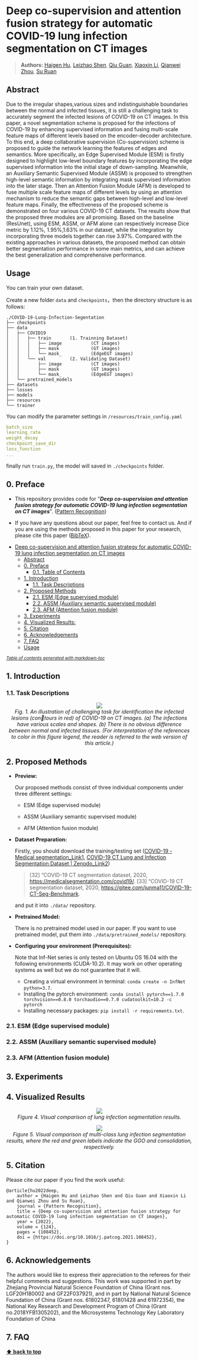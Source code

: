
# Deep co-supervision and attention fusion strategy for automatic COVID-19 lung infection segmentation on CT images

> **Authors:** [Haigen Hu](), [Leizhao Shen](), [Qiu Guan](), [Xiaoxin Li](), [Qianwei Zhou](), [Su Ruan]()

## Abstract
Due to the irregular shapes,various sizes and indistinguishable boundaries between the normal and infected tissues, it is still a challenging task to accurately segment the infected lesions of COVID-19 on CT images. In this paper, a novel segmentation scheme is proposed for the infections of COVID-19 by enhancing supervised information and fusing multi-scale feature maps of different levels based on the encoder-decoder architecture. To this end, a deep collaborative supervision (Co-supervision) scheme is proposed to guide the network learning the features of edges and semantics. More specifically, an Edge Supervised Module (ESM) is firstly designed to highlight low-level boundary features by incorporating the edge supervised information into the initial stage of down-sampling. Meanwhile, an Auxiliary Semantic Supervised Module (ASSM) is proposed to strengthen high-level semantic information by integrating mask supervised information into the later stage. Then an Attention Fusion Module (AFM) is developed to fuse multiple scale feature maps of different levels by using an attention mechanism to reduce the semantic gaps between high-level and low-level feature maps. Finally, the effectiveness of the proposed scheme is demonstrated on four various COVID-19 CT datasets. The results show that the proposed three modules are all promising. Based on the baseline (ResUnet), using ESM, ASSM, or AFM alone can respectively increase Dice metric by 1.12%, 1.95%,1.63% in our dataset, while the integration by incorporating three models together can rise 3.97%. Compared with the existing approaches in various datasets, the proposed method can obtain better segmentation performance in some main metrics, and can achieve the best generalization and comprehensive performance.

## Usage

You can train your own dataset.

Create a new folder `data` and `checkpoints`，then the directory structure is as follows:

```shell
./COVID-19-Lung-Infection-Segentation
├── checkpoints
├── data
│   ├── COVID19
│   │   ├── train       (1. Trainning Dataset)
│   │   │   ├── image           (CT images)
│   │   │   ├── mask            (GT images)
│   │   │   └── mask_           (EdgeEGT images)
│   │   └── val         (2. Validating Dataset)
│   │       ├── image           (CT images)
│   │       ├── mask            (GT images)
│   │       └── mask_           (EdgeEGT images)
│   └── pretrained_models
├── datasets
├── losses
├── models
├── resources
└── trainer
```
You can modify the parameter settings in `/resources/train_config.yaml`
```yaml
batch_size
learning_rate
weight_decay
checkpoint_save_dir
loss_function
...
```
finally run `train.py`, the model will saved in `./checkpoints` folder.

## 0. Preface

- This repository provides code for "_**Deep co-supervision and attention fusion strategy for automatic COVID-19 lung infection segmentation on CT images**_". ([Pattern Recognition](https://www.sciencedirect.com/science/article/pii/S0031320321006282))

- If you have any questions about our paper, feel free to contact us. And if you are using the methods proposed in this paper for your research, please cite this paper ([BibTeX](#8-citation)).

<!-- 
### 0.1. Table of Contents


- [Inf-Net: Automatic COVID-19 Lung Infection Segmentation from CT Images](#inf-net--automatic-covid-19-lung-infection-segmentation-from-ct-scans)
  * [0. Preface](#0-preface)
    + [0.1. :fire: NEWS :fire:](#01--fire--news--fire-)
    + [0.2. Table of Contents](#02-table-of-contents)
  * [1. Introduction](#1-introduction)
    + [1.1. Task Description](#11-task-description)
  * [2. Proposed Methods](#2-proposed-methods)
    + [2.1. Inf-Net](#21-inf-net)
      - [2.1.1 Overview](#211-overview)
      - [2.1.2. Usage](#212-usage)
    + [2.2. Semi-Inf-Net](#22-semi-inf-net)
      - [2.2.1. Overview](#221-overview)
      - [2.2.2. Usage](#222-usage)
    + [2.3. Semi-Inf-Net + Multi-class UNet](#23-semi-inf-net---multi-class-unet)
      - [2.3.1. Overview](#231-overview)
      - [2.3.2. Usage](#232-usage)
  * [3. Evaluation Toolbox](#3-evaluation-toolbox)
    + [3.1. Introduction](#31-introduction)
    + [3.2. Usage](#32-usage)
  * [4. COVID-SemiSeg Dataset](#4-covid-semiseg-dataset)
    + [3.1. Training set](#31-training-set)
    + [3.2. Testing set](#32-testing-set)
  * [4. Results](#4-results)
    + [4.1. Download link:](#41-download-link-)
  * [5. Visualization Results:](#5-visualization-results-)
  * [6. Paper list of COVID-19 related (Update continue)](#6-paper-list-of-covid-19-related--update-continue-)
  * [7. Manuscript](#7-manuscript)
  * [8. Citation](#8-citation)
  * [9. LICENSE](#9-license)
  * [10. Acknowledgements](#10-acknowledgements)
  * [11. TODO LIST](#11-todo-list)
  * [12. FAQ](#12-faq)

<small><i><a href='http://ecotrust-canada.github.io/markdown-toc/'>Table of contents generated with markdown-toc</a></i></small>

-->

- [Deep co-supervision and attention fusion strategy for automatic COVID-19 lung infection segmentation on CT images](#deep-co-supervision-and-attention-fusion-strategy-for-automatic-covid-19-lung-infection-segmentation-on-ct-images)
  * [Abstract](#abstract)
  * [0. Preface](#0-preface)
    + [0.1. Table of Contents](#01-table-of-contents)
  * [1. Introduction](#1-introduction)
    + [1.1. Task Descriptions](#11-task-descriptions)
  * [2. Proposed Methods](#2-proposed-methods)
    + [2.1. ESM (Edge supervised module)](#21-esm--edge-supervised-module-)
    + [2.2. ASSM (Auxiliary semantic supervised module)](#22-assm--auxiliary-semantic-supervised-module-)
    + [2.3. AFM (Attention fusion module)](#23-afm--attention-fusion-module-)
  * [3. Experiments](#3-experiments)
  * [4. Visualized Results:](#4-visualized-results-)
  * [5. Citation](#5-citation)
  * [6. Acknowledgements](#6-acknowledgements)
  * [7. FAQ](#7-faq)
  * [Usage](#usage)

<small><i><a href='http://ecotrust-canada.github.io/markdown-toc/'>Table of contents generated with markdown-toc</a></i></small>


## 1. Introduction

### 1.1. Task Descriptions

<p align="center">
    <img src="http://dpfan.net/wp-content/uploads/COVID19-Infection-1.png"/> <br />
    <em>
      Fig. 1. An illustration of challenging task for identification the infected lesions (contours in red) of COVID-19 on CT images. (a) The infections have various scales and shapes. (b) There is no obvious difference between normal and infected tissues. (For interpretation of the references to color in this figure legend, the reader is referred to the web version of this article.)
    </em>
</p>

## 2. Proposed Methods

- **Preview:**

    Our proposed methods consist of three individual components under three different settings: 

    - ESM (Edge supervised module)
    
    - ASSM (Auxiliary semantic supervised module)
    
    - AFM (Attention fusion module)
   
- **Dataset Preparation:**

    Firstly, you should download the training/testing set ([COVID-19 - Medical segmentation_Link1](https://medicalsegmentation.com/covid19/), [COVID-19 CT Lung and Infection Segmentation Dataset | Zenodo_Link2](https://zenodo.org/record/3757476#.Xpz8OcgzZPY))

    > [32] “COVID-19 CT segmentation dataset, 2020, https://medicalsegmentation.com/covid19/. 
    > [33] “COVID-19 CT segmentation dataset, 2020, https://gitee.com/junma11/COVID-19-CT-Seg-Benchmark.

    and put it into `./data/` repository.

- **Pretrained Model:**

    There is no pretrained model used in our paper. If you want to use pretrained model, put them into `./data/pretrained_models/` repository.
    
- **Configuring your environment (Prerequisites):**

    Note that Inf-Net series is only tested on Ubuntu OS 16.04 with the following environments (CUDA-10.2). 
    It may work on other operating systems as well but we do not guarantee that it will.
    
    + Creating a virtual environment in terminal: `conda create -n InfNet python=3.7`.
    + Installing the pytorch environment: `conda install pytorch==1.7.0 torchvision==0.8.0 torchaudio==0.7.0 cudatoolkit=10.2 -c pytorch` 
    + Installing necessary packages: `pip install -r requirements.txt`.
    

### 2.1. ESM (Edge supervised module)

### 2.2. ASSM (Auxiliary semantic supervised module)

### 2.3. AFM (Attention fusion module)


## 3. Experiments

## 4. Visualized Results

<p align="center">
    <img src="http://dpfan.net/wp-content/uploads/InfectionSeg.png"/> <br />
    <em> 
    Figure 4. Visual comparison of lung infection segmentation results.
    </em>
</p>

<p align="center">
    <img src="http://dpfan.net/wp-content/uploads/MultiClassInfectionSeg.png"/> <br />
    <em> 
    Figure 5. Visual comparison of multi-class lung infection segmentation results, where the red and green labels 
    indicate the GGO and consolidation, respectively.
    </em>
</p>



## 5. Citation

Please cite our paper if you find the work useful: 

	@article{hu2022deep,
		author = {Haigen Hu and Leizhao Shen and Qiu Guan and Xiaoxin Li and Qianwei Zhou and Su Ruan},
		journal = {Pattern Recognition},
		title = {Deep co-supervision and attention fusion strategy for automatic COVID-19 lung infection segmentation on CT images},
		year = {2022},
		volume = {124},
		pages = {108452},
		doi = {https://doi.org/10.1016/j.patcog.2021.108452},
	}


## 6. Acknowledgements

The authors would like to express their appreciation to the referees for their helpful comments and suggestions. This work was supported in part by Zhejiang Provincial Natural Science Foundation of China (Grant nos. LGF20H180002 and GF22F037921), and in part by National Natural Science Foundation of China (Grant nos. 61802347, 61801428 and 61972354), the National Key Research and Development Program of China (Grant no.2018YFB1305202), and the Microsystems Technology Key Laboratory Foundation of China

## 7. FAQ


**[⬆ back to top](#0-preface)**
